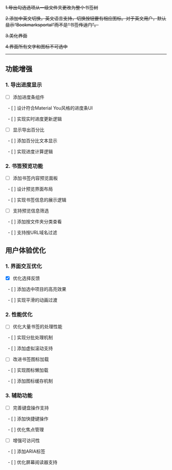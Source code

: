 ~~1.导出勾选选项从一级文件夹更改为整个书签树~~

~~2.添加中英文切换，英文语言支持，切换按钮要有相应图标。对于英文用户，默认显示“Bookmarksportal”而不是“书签传送门”。~~

~~3.美化界面~~

~~4.界面所有文字和图标不可选中~~

---

## 功能增强



### 1. 导出进度显示

- [ ] 添加进度条组件

  - [ ] 设计符合Material You风格的进度条UI

  - [ ] 实现实时进度更新逻辑

- [ ] 显示导出百分比

  - [ ] 添加百分比文本显示

  - [ ] 实现进度计算逻辑





### 2. 书签预览功能

- [ ] 添加书签内容预览面板

  - [ ] 设计预览界面布局

  - [ ] 实现书签信息的展示逻辑

- [ ] 支持预览信息筛选

  - [ ] 添加按文件夹分类查看

  - [ ] 支持按URL域名过滤





## 用户体验优化



### 1. 界面交互优化

- [x] 优化选择反馈

  - [ ] 添加选中项目的高亮效果

  - [ ] 实现平滑的动画过渡



### 2. 性能优化

- [ ] 优化大量书签的处理性能

  - [ ] 实现分批处理机制

  - [ ] 添加虚拟滚动支持

- [ ] 改进书签图标加载

  - [ ] 实现图标懒加载

  - [ ] 添加图标缓存机制



### 3. 辅助功能

- [ ] 完善键盘操作支持

  - [ ] 添加快捷键操作

  - [ ] 优化焦点管理

- [ ] 增强可访问性

  - [ ] 添加ARIA标签

  - [ ] 优化屏幕阅读器支持
